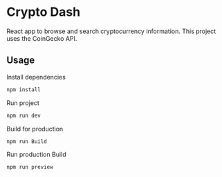 # Crypto Dash

React app to browse and search cryptocurrency information. This project uses the CoinGecko API.

## Usage

Install dependencies

```bash
npm install
```

Run project

```bash
npm run dev
```

Build for production

```bash
npm run Build
```

Run production Build

```bash
npm run preview
```
